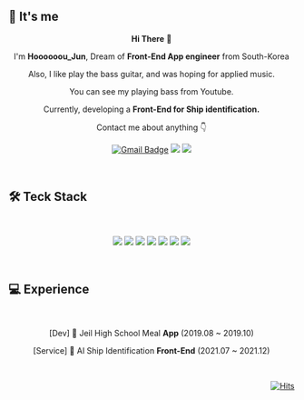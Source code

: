 <div align=center>

<div align=left>
  
## 🌻 It's me  

</div>

**Hi There** 👋  
  
I'm **Hoooooou_Jun**, Dream of **Front-End App engineer** from South-Korea

Also, I like play the bass guitar, and was hoping for applied music.
  
You can see my playing bass from Youtube.
  
Currently, developing a **Front-End for Ship identification.**

Contact me about anything 👇

  [![Gmail Badge](https://img.shields.io/badge/Gmail-D14836?style=flat&logo=Gmail&logoColor=white)](mailto:jipkim2@gmail.com)
  <a href="https://www.instagram.com/hoooooou_jun"><img src="https://img.shields.io/badge/Instagram-E4405F?style=flat-square&logo=Instagram&logoColor=white&link=https://www.instagram.com/hoooooou_jun"/></a>
  <a href="https://www.youtube.com/channel/UCd1o7jMAB9ijcaBH-WkPzcw"><img src="https://img.shields.io/badge/YouTube-FF0000?style=flat-square&logo=YouTube&logoColor=white&link=https://www.youtube.com/channel/UCd1o7jMAB9ijcaBH-WkPzcw"/></a>
  
  </br>
  
<div align=left>
  
## 🛠  Teck Stack
  
</div>
  
  </br>
  
  <img src="https://img.shields.io/badge/C-A8B9CC?style=flat-square&logo=C&logoColor=white"/></a>
  <img src="https://img.shields.io/badge/Python-3776AB?style=flat-square&logo=Python&logoColor=white"/></a>
  <img src="https://img.shields.io/badge/JavaScript-F7DF1E?style=flat-square&logo=JavaScript&logoColor=white"/></a>
  <img src="https://img.shields.io/badge/Android-3DDC84?style=flat-square&logo=Android&logoColor=white"/></a>
  <img src="https://img.shields.io/badge/React Native-61DAFB?style=flat-square&logo=React&logoColor=white"/></a>
  <img src="https://img.shields.io/badge/Git-F05032?style=flat-square&logo=Git&logoColor=white"/></a>
  <img src="https://img.shields.io/badge/Expo-000020?style=flat-square&logo=Expo&logoColor=white"/></a>
  
  </br>
  
<div align=left>
  
## 💻 Experience
  
</div>

</br>

[Dev] 🍔 Jeil High School Meal **App** (2019.08 ~ 2019.10)

[Service] 🚢 AI Ship Identification **Front-End** (2021.07 ~ 2021.12)

</br>

<div align=right>

[![Hits](https://hits.seeyoufarm.com/api/count/incr/badge.svg?url=https%3A%2F%2Fgithub.com%2FHoooooou-Jun&count_bg=%230090FF&title_bg=%23555555&icon=&icon_color=%23FFFFFF&title=Hits&edge_flat=false)](https://hits.seeyoufarm.com)
  
</div>
